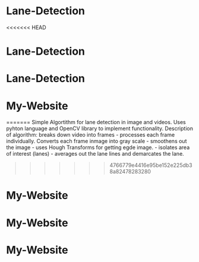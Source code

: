 # Lane-Detection
<<<<<<< HEAD
# Lane-Detection
# Lane-Detection
# My-Website
=======
Simple Algortithm for lane detection in image and videos. Uses pyhton language and OpenCV library to implement functionality.
Description of algorithm: breaks down video into frames - processes each frame individually. Converts each frame inmage into gray scale - smoothens out the image - uses Hough Transforms for getting egde image. - isolates area of interest (lanes) - averages out the lane lines and demarcates the lane.
>>>>>>> 4766779e4416e95be152e225db38a82478283280
# My-Website
# My-Website
# My-Website

